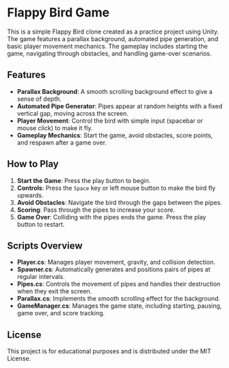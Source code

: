 # Flappy Bird Game

This is a simple Flappy Bird clone created as a practice project using Unity. The game features a parallax background, automated pipe generation, and basic player movement mechanics. The gameplay includes starting the game, navigating through obstacles, and handling game-over scenarios.

## Features

- **Parallax Background**: A smooth scrolling background effect to give a sense of depth.
- **Automated Pipe Generator**: Pipes appear at random heights with a fixed vertical gap, moving across the screen.
- **Player Movement**: Control the bird with simple input (spacebar or mouse click) to make it fly.
- **Gameplay Mechanics**: Start the game, avoid obstacles, score points, and respawn after a game over.

## How to Play

1. **Start the Game**: Press the play button to begin.
2. **Controls**: Press the `Space` key or left mouse button to make the bird fly upwards.
3. **Avoid Obstacles**: Navigate the bird through the gaps between the pipes.
4. **Scoring**: Pass through the pipes to increase your score.
5. **Game Over**: Colliding with the pipes ends the game. Press the play button to restart.

## Scripts Overview

- **Player.cs**: Manages player movement, gravity, and collision detection.
- **Spawner.cs**: Automatically generates and positions pairs of pipes at regular intervals.
- **Pipes.cs**: Controls the movement of pipes and handles their destruction when they exit the screen.
- **Parallax.cs**: Implements the smooth scrolling effect for the background.
- **GameManager.cs**: Manages the game state, including starting, pausing, game over, and score tracking.

## License
This project is for educational purposes and is distributed under the MIT License.

